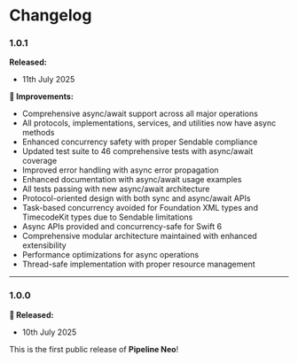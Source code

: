 # Changelog

### 1.0.1

**Released:**
- 11th July 2025

**🔧 Improvements:**
- Comprehensive async/await support across all major operations
- All protocols, implementations, services, and utilities now have async methods
- Enhanced concurrency safety with proper Sendable compliance
- Updated test suite to 46 comprehensive tests with async/await coverage
- Improved error handling with async error propagation
- Enhanced documentation with async/await usage examples
- All tests passing with new async/await architecture
- Protocol-oriented design with both sync and async/await APIs
- Task-based concurrency avoided for Foundation XML types and TimecodeKit types due to Sendable limitations
- Async APIs provided and concurrency-safe for Swift 6
- Comprehensive modular architecture maintained with enhanced extensibility
- Performance optimizations for async operations
- Thread-safe implementation with proper resource management

---

### 1.0.0

**🎉 Released:**
- 10th July 2025

This is the first public release of **Pipeline Neo**!